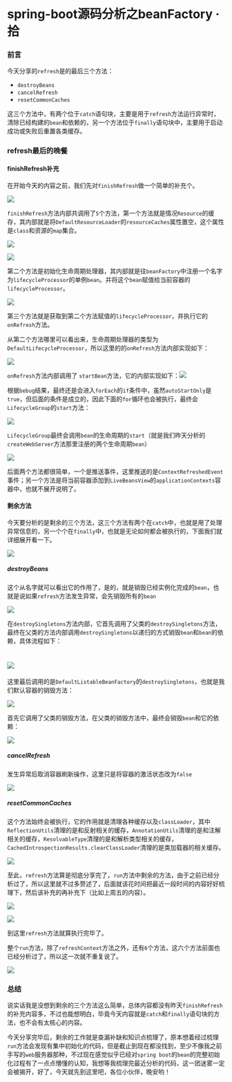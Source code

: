 # spring-boot源码分析之beanFactory · 拾

### 前言

今天分享的`refresh`是的最后三个方法：

- `destroyBeans`
- `cancelRefresh`
- `resetCommonCaches`

这三个方法中，有两个位于`catch`语句块，主要是用于`refresh`方法运行异常时，清除已经构建的`bean`和依赖的，另一个方法位于`finally`语句块中，主要用于启动成功或失败后重置各类缓存。

### refresh最后的晚餐

#### finishRefresh补充

在开始今天的内容之前，我们先对`finishRefresh`做一个简单的补充个。

![](https://syske-pic-bed.oss-cn-hangzhou.aliyuncs.com/imgs/images/image-20210912221356093.png)

`finishRefresh`方法内部共调用了`5`个方法，第一个方法就是情况`Resource`的缓存，其内部就是将`DefaultResourceLoader`的`resourceCaches`属性置空，这个属性是`class`和资源的`map`集合。

![](https://syske-pic-bed.oss-cn-hangzhou.aliyuncs.com/imgs/20210913081232.png)

![](https://syske-pic-bed.oss-cn-hangzhou.aliyuncs.com/imgs/20210913081312.png)

第二个方法是初始化生命周期处理器，其内部就是往`beanFactory`中注册一个名字为`lifecycleProcessor`的单例`bean`。并将这个`bean`赋值给当前容器的`lifecycleProcessor`。

![](https://syske-pic-bed.oss-cn-hangzhou.aliyuncs.com/imgs/20210913081616.png)

第三个方法就是获取到第二个方法赋值的`lifecycleProcessor`，并执行它的`onRefresh`方法。

从第二个方法哪里可以看出来，生命周期处理器的类型为`DefaultLifecycleProcessor`，所以这里的的`onRefresh`方法内部实现如下：

![](https://syske-pic-bed.oss-cn-hangzhou.aliyuncs.com/imgs/20210913082224.png)

`onRefresh`方法内部调用了 `startBean`方法，它的内部实现如下：![](https://syske-pic-bed.oss-cn-hangzhou.aliyuncs.com/imgs/20210913082536.png)

根据`bebug`结果，最终还是会进入`forEach`的`if`条件中，虽然`autoStartOnly`是`true`，但后面的条件是成立的，因此下面的`for`循环也会被执行，最终会 `LifecycleGroup`的`start`方法：

![](https://syske-pic-bed.oss-cn-hangzhou.aliyuncs.com/imgs/20210913083907.png)

`LifecycleGroup`最终会调用`bean`的生命周期的`start`（就是我们昨天分析的`createWebServer`方法那里注册的两个生命周期`bean`）

![](https://syske-pic-bed.oss-cn-hangzhou.aliyuncs.com/imgs/20210913084142.png)

后面两个方法都很简单，一个是推送事件，这里推送的是`ContextRefreshedEvent`事件；另一个方法是将当前容器添加到`LiveBeansView`的`applicationContexts`容器中，也就不展开说明了。

#### 剩余方法

今天要分析的是剩余的三个方法，这三个方法有两个在`catch`中，也就是用了处理异常信息的，另一个个在`finally`中，也就是无论如何都会被执行的，下面我们就详细展开看一下。

![](https://syske-pic-bed.oss-cn-hangzhou.aliyuncs.com/imgs/20210913085556.png)

##### destroyBeans

这个从名字就可以看出它的作用了，是的，就是销毁已经实例化完成的`bean`，也就是说如果`refresh`方法发生异常，会先销毁所有的`bean`

![](https://syske-pic-bed.oss-cn-hangzhou.aliyuncs.com/imgs/20210913085400.png)

在`destroySingletons`方法内部，它首先调用了父类的`destroySingletons`方法，最终在父类的方法内部调用`destroySingletons`以递归的方式销毁`bean`和`bean`的依赖，具体流程如下：

![](https://syske-pic-bed.oss-cn-hangzhou.aliyuncs.com/imgs/Snipaste_2021-09-13_21-26-22.jpg)
=======
这里最后调用的是`DefaultListableBeanFactory`的`destroySingletons`，也就是我们默认容器的销毁方法：

![](https://syske-pic-bed.oss-cn-hangzhou.aliyuncs.com/imgs/images/20210913133143.png)

首先它调用了父类的销毁方法，在父类的销毁方法中，最终会销毁`bean`和它的依赖：

![](https://syske-pic-bed.oss-cn-hangzhou.aliyuncs.com/imgs/images/destoryBean.jpg)

##### cancelRefresh

发生异常后取消容器刷新操作，这里只是将容器的激活状态改为`false`

![](https://syske-pic-bed.oss-cn-hangzhou.aliyuncs.com/imgs/20210913085511.png)

##### resetCommonCaches

这个方法始终会被执行，它的作用就是清理各种缓存以及`classLoader`，其中`ReflectionUtils`清理的是和反射相关的缓存，`AnnotationUtils`清理的是和注解相关的缓存，`ResolvableType`清理的是和解析类型相关的缓存，`CachedIntrospectionResults.clearClassLoader`清理的是类加载器的相关缓存。

![](https://syske-pic-bed.oss-cn-hangzhou.aliyuncs.com/imgs/20210913085707.png)

至此，`refresh`方法算是彻底分享完了，`run`方法中剩余的方法，由于之前已经分析过了，所以这里就不过多赘述了，后面就该花时间把最近一段时间的内容好好梳理下，然后该补充的再补充下（比如上周五的内容）。

![](https://syske-pic-bed.oss-cn-hangzhou.aliyuncs.com/imgs/20210913214403.png)

![](https://syske-pic-bed.oss-cn-hangzhou.aliyuncs.com/imgs/20210913085707.png)

到这里`refresh`方法就算执行完毕了。

整个`run`方法，除了`refreshContext`方法之外，还有`6`个方法，这六个方法前面也已经分析过了，所以这一次就不重复说了。

![](https://syske-pic-bed.oss-cn-hangzhou.aliyuncs.com/imgs/images/20210913131334.png)



### 总结

说实话我是没想到剩余的三个方法这么简单，总体内容都没有昨天`finishRefresh`的补充内容多，不过也能想明白，毕竟今天内容就是`catch`和`finally`语句块的方法，也不会有太核心的内容。

今天分享完毕后，剩余的工作就是查漏补缺和知识点梳理了，原本想着经过梳理`run`方法会发现有集中初始化的代码，但是截止到现在都没找到，至少不像我之前手写的`web`服务器那种，不过现在感觉似乎已经对`spring boot`的`bean`的完整初始化过程有了一点点懵懂的认知，我想等我梳理完最近分析的代码，这一团迷雾一定会被揭开，好了，今天就先到这里吧，各位小伙伴，晚安哟！
